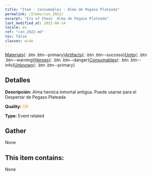 ```yaml
---
title: "Item - Consumables - Alma de Pegaso Plateada"
permalink: /Items/con_2022/
excerpt: "Era of Chaos  Alma de Pegaso Plateada"
last_modified_at: 2021-04-14
locale: es
ref: "con_2022.md"
toc: false
classes: wide
---
```

 [Materials](/es/Items/){: .btn .btn--primary}[Artifacts](/es/Items/Artifacts/){: .btn .btn--success}[Units](/es/Items/Units/){: .btn .btn--warning}[Heroes](/es/Items/Heroes/){: .btn .btn--danger}[Consumables](/es/Items/Consumables/){: .btn .btn--info}[Unknown](/es/Items/Unknown/){: .btn .btn--primary}

## Detalles
 **Descripción:** Alma heroica inmortal antigua. Puede usarse para el Despertar de Pegaso Plateada

 **Quality:** <span style="color: #FF8C00">OK</span>

 **Type:** Event related

## Gather

  None

## This item contains:

  None

